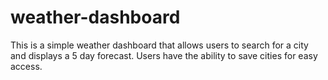 # weather-dashboard
This is a simple weather dashboard that allows users to search for a city and displays a 5 day forecast.
Users have the ability to save cities for easy access. 

